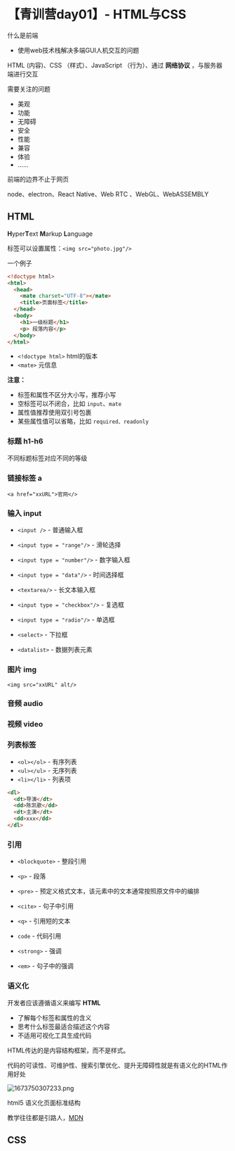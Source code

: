 # 【青训营day01】- HTML与CSS

什么是前端

- 使用web技术栈解决多端GUI人机交互的问题

HTML (内容)、CSS （样式）、JavaScript （行为）、通过 **网络协议** ，与服务器端进行交互

需要关注的问题

- 美观
- 功能
- 无障碍
- 安全
- 性能
- 兼容
- 体验
- ......

前端的边界不止于网页

node、electron、React Native、Web RTC 、WebGL、WebASSEMBLY



## HTML

**H**yper**T**ext **M**arkup **L**anguage

标签可以设置属性：`<img src="photo.jpg"/>`

一个例子

```html
<!doctype html> 
<html>
  <head>
    <mate charset="UTF-8"></mate>
    <title>页面标签</title>
  </head>
  <body>
    <h1>一级标题</h1>
    <p> 段落内容</p>
  </body>
</html>
```

- `<!doctype html>` html的版本
- `<mate>` 元信息

**注意：**

- 标签和属性不区分大小写，推荐小写
- 空标签可以不闭合，比如 `input`、`mate`
- 属性值推荐使用双引号包裹
- 某些属性值可以省略，比如 `required、readonly`

### 标题 h1-h6

不同标题标签对应不同的等级

### 链接标签 a

`<a href="xxURL">官网</>`

### 输入 input

- `<input />` - 普通输入框

- `<input type = "range"/>` - 滑轮选择

- `<input type = "number"/>` - 数字输入框

- `<input type = "data"/>` - 时间选择框
- `<textarea/>` - 长文本输入框

- `<input type = "checkbox"/>` - 复选框

- `<input type = "radio"/>`  - 单选框

- `<select>` - 下拉框

- `<datalist>` - 数据列表元素

### 图片 img

`<img src="xxURL" alt/>`

### 音频 audio

### 视频 video

### 列表标签

- `<ol></ol>` - 有序列表
- `<ul></ul>` - 无序列表
- `<li></li>` - 列表项

```html
<dl>
  <dt>导演</dt>
  <dd>陈凯歌</dd>
  <dt>主演</dt>
  <dd>xxx</dd>
</dl>
```

### 引用

- `<blockquote>` - 整段引用

- `<p>`  - 段落
- `<pre>` - 预定义格式文本，该元素中的文本通常按照原文件中的编排
- `<cite>` - 句子中引用
- `<q>` - 引用短的文本
- `code` - 代码引用
- `<strong>` - 强调
- `<em>` - 句子中的强调

### 语义化

开发者应该遵循语义来编写 **HTML**

- 了解每个标签和属性的含义
- 思考什么标签最适合描述这个内容
- 不适用可视化工具生成代码

HTML传达的是内容结构框架，而不是样式。

代码的可读性、可维护性、搜索引擎优化、提升无障碍性就是有语义化的HTML作用好处

![1673750307233.png](http://img.yuadh.com/imgs/2023/01/15/1673750307233.png)

html5 语义化页面标准结构

教学往往都是引路人，[MDN](https://developer.mozilla.org/zh-CN/docs/Web/HTML)

## CSS













